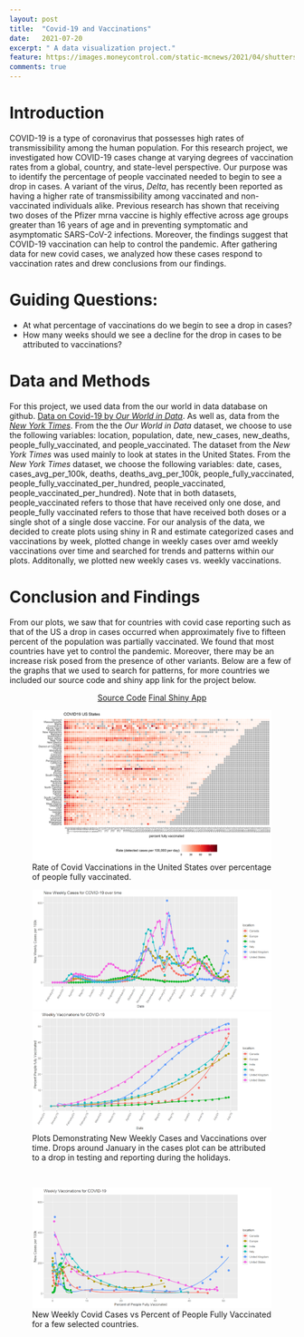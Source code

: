 ```yaml
---
layout: post
title:  "Covid-19 and Vaccinations"
date:   2021-07-20
excerpt: " A data visualization project."
feature: https://images.moneycontrol.com/static-mcnews/2021/04/shutterstock_1624415920-770x433.jpg
comments: true
--- 
```


# Introduction 

COVID-19 is a type of coronavirus that possesses high rates of transmissibility among the human population.
For this research project, we investigated how COVID-19 cases change at varying degrees of vaccination rates from a global, country, and state-level perspective.
Our purpose was to identify the percentage of people vaccinated needed to begin to see a drop in cases.
A variant of the virus,  *Delta*, has recently been reported as having a higher rate of transmissibility among vaccinated and non-vaccinated individuals alike.
Previous research has shown that receiving two doses of the Pfizer mrna vaccine is highly effective across age groups greater than 16 years of age and in preventing symptomatic and asymptomatic SARS-CoV-2 infections. 
Moreover, the findings suggest that COVID-19 vaccination can help to control the pandemic. 
After gathering data for new covid cases, we analyzed how these cases respond to vaccination rates and drew conclusions from our findings.  

# Guiding Questions: 

- At what percentage of vaccinations do we begin to see a drop in cases? 
- How many weeks should we see a decline for the drop in cases to be attributed to vaccinations? 

# Data and Methods  

For this project, we used data from the our world in data database on github.  [Data on Covid-19 by *Our World in Data*](https://github.com/owid/covid-19-data/tree/master/public/data). As well as, data from the [*New York Times*](https://github.com/nytimes/covid-19-data). From the the *Our World in Data* dataset, we choose to use the following variables: location, population, date, new_cases, new_deaths, people_fully_vaccinated, and people_vaccinated. The dataset from the *New York Times* was used mainly to look at states in the United States. From the *New York Times* dataset, we choose the following variables:  date, cases, cases_avg_per_100k, deaths, deaths_avg_per_100k, people_fully_vaccinated, people_fully_vaccinated_per_hundred, people_vaccinated, people_vaccinated_per_hundred). Note that in both datasets, people_vaccinated refers to those that have received only one dose, and people_fully vaccinated refers to those that have received both doses or a single shot of a single dose vaccine. For our analysis of the data, we decided to create plots using shiny in R and estimate categorized cases and vaccinations by week, plotted change in weekly cases over amd weekly vaccinations over time and searched for trends and patterns within our plots. Additonally, we plotted new weekly cases vs. weekly vaccinations. 

# Conclusion and Findings 

From our plots, we saw that for countries with covid case reporting such as that of the US a drop in cases occurred when approximately five to fifteen percent of the population was partially vaccinated. We found that most countries have yet to control the pandemic. Moreover, there may be an increase risk posed from the presence of other variants. Below are a few of the graphs that we used to search for patterns, for more countries we included our source code and shiny app link for the project below. 

<center>
    <div class="btn-group">
        <a href="https://github.com/HeribertoLopez/Covid_19_Project/blob/main/Heri%20Folder/ShinyApp/app.R" class="btn btn-info"> Source Code</a>
         <a href="https://lopez-crypto.shinyapps.io/Final_Shiny/?_ga=2.9284149.1404967710.1626882075-1802921591.1626356006" class="btn btn-success"> Final Shiny App </a>
    </div> 
</center> 

<figure>
    <a href="/assets/img/covid-vax-cases-plot.png"><img src="/assets/img/covid-vax-cases-plot.png"></a>
    <figcaption> Rate of Covid Vaccinations in the United States over percentage of people fully vaccinated.</figcaption>
</figure>

<figure class="half"> 
	<img src="/assets/img/New Weekly Covid Cases.png">
	<img src="/assets/img/New_Weekly_Vaccinations.png">
	<figcaption> Plots Demonstrating New Weekly Cases and Vaccinations over time. Drops around January in the cases plot can be attributed to a drop in testing and reporting during the holidays. </figcaption>
</figure>

<br>

<figure>
    <a href="/assets/img/Cases vs Vaccinations.png"><img src="/assets/img/Cases vs Vaccinations.png"></a>
    <figcaption> New Weekly Covid Cases vs Percent of People Fully Vaccinated for a few selected countries.</figcaption>
</figure>


